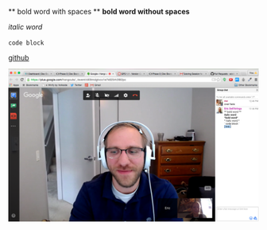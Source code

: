 ** bold word with spaces **
**bold word without spaces**

*italic word*

`code block`

[github](https://www.github.com)

![screenshot](screenshot.png)